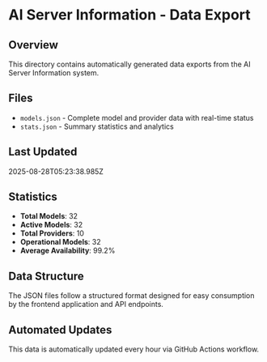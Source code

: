 # AI Server Information - Data Export

## Overview
This directory contains automatically generated data exports from the AI Server Information system.

## Files
- `models.json` - Complete model and provider data with real-time status
- `stats.json` - Summary statistics and analytics

## Last Updated
2025-08-28T05:23:38.985Z

## Statistics
- **Total Models**: 32
- **Active Models**: 32
- **Total Providers**: 10
- **Operational Models**: 32
- **Average Availability**: 99.2%

## Data Structure
The JSON files follow a structured format designed for easy consumption by the frontend application and API endpoints.

## Automated Updates
This data is automatically updated every hour via GitHub Actions workflow.
